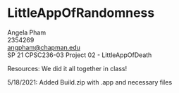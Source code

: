 # LittleAppOfRandomness

Angela Pham  
2354269  
angpham@chapman.edu  
SP 21 CPSC236-03
Project 02 - LittleAppOfDeath

Resources: We did it all together in class!

5/18/2021: Added Build.zip with .app and necessary files

